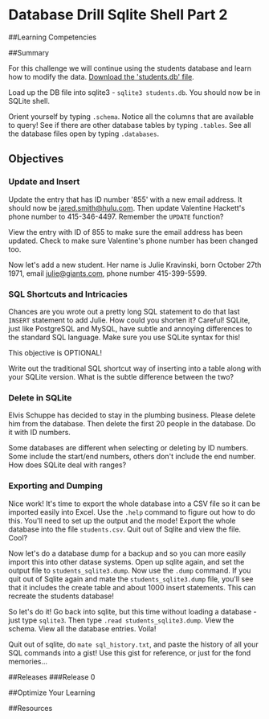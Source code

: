 # Database Drill Sqlite Shell Part 2 
 
##Learning Competencies 

##Summary 

 For this challenge we will continue using the students database and learn how to modify the data.  [Download the 'students.db' file](https://github.com/downloads/dbc-challenges/binary_store/DB02_SQL_students.db).

Load up the DB file into sqlite3 - `sqlite3 students.db`.  You should now be in SQLite shell.

Orient yourself by typing `.schema`.  Notice all the columns that are available to query!  See if there are other database tables by typing `.tables`.  See all the database files open by typing `.databases`.

## Objectives

### Update and Insert

Update the entry that has ID number '855' with a new email address.  It should now be jared.smith@hulu.com.  Then update Valentine Hackett's phone number to 415-346-4497.  Remember the `UPDATE` function?

View the entry with ID of 855 to make sure the email address has been updated.  Check to make sure Valentine's phone number has been changed too.

Now let's add a new student.  Her name is Julie Kravinski, born October 27th 1971, email julie@giants.com, phone number 415-399-5599.


### SQL Shortcuts and Intricacies 

Chances are you wrote out a pretty long SQL statement to do that last `INSERT` statement to add Julie.  How could you shorten it?  Careful!  SQLite, just like PostgreSQL and MySQL, have subtle and annoying differences to the standard SQL language.  Make sure you use SQLite syntax for this!

This objective is OPTIONAL!

Write out the traditional SQL shortcut way of inserting into a table along with your SQLite version.  What is the subtle difference between the two?

### Delete in SQLite

Elvis Schuppe has decided to stay in the plumbing business.  Please delete him from the database.  Then delete the first 20 people in the database. Do it with ID numbers.

Some databases are different when selecting or deleting by ID numbers.  Some include the start/end numbers, others don't include the end number.  How does SQLite deal with ranges?

### Exporting and Dumping

Nice work!  It's time to export the whole database into a CSV file so it can be imported easily into Excel.  Use the `.help` command to figure out how to do this.  You'll need to set up the output and the mode!  Export the whole database into the file `students.csv`.  Quit out of Sqlite and view the file.  Cool?

Now let's do a database dump for a backup and so you can more easily import this into other datase systems.  Open up sqlite again, and set the output file to `students_sqlite3.dump`.  Now use the `.dump` command.
If you quit out of Sqlite again and mate the `students_sqlite3.dump` file, you'll see that it includes the create table and about 1000 insert statements.  This can recreate the students database!

So let's do it!  Go back into sqlite, but this time without loading a database - just type `sqlite3`.  Then type `.read students_sqlite3.dump`.  View the schema.  View all the database entries.    Voila!

Quit out of sqlite, do `mate sql_history.txt`, and paste the history of all your SQL commands into a gist!  Use this gist for reference, or just for the fond memories...
 

##Releases
###Release 0 

##Optimize Your Learning 

##Resources